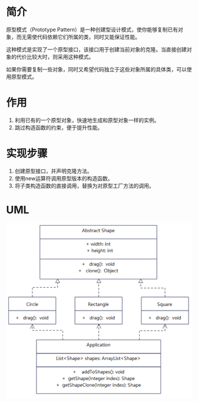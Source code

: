 # 简介
原型模式（Prototype Pattern）是一种创建型设计模式，使你能够复制已有对象，而无需使代码依赖它们所属的类，同时又能保证性能。

这种模式是实现了一个原型接口，该接口用于创建当前对象的克隆。当直接创建对象的代价比较大时，则采用这种模式。

如果你需要复制一些对象，同时又希望代码独立于这些对象所属的具体类，可以使用原型模式。

# 作用
1. 利用已有的一个原型对象，快速地生成和原型对象一样的实例。
2. 跳过构造函数的约束，便于提升性能。

# 实现步骤
1. 创建原型接口，并声明克隆方法。
2. 使用new运算符调用原型版本的构造函数。
3. 将子类构造函数的直接调用，替换为对原型工厂方法的调用。

# UML
<img src="../docs/uml/prototype-pattern.png">
